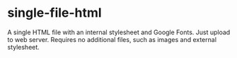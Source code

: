 single-file-html
================

A single HTML file with an internal stylesheet and Google Fonts. Just upload to web server. Requires no additional files, such as images and external stylesheet.